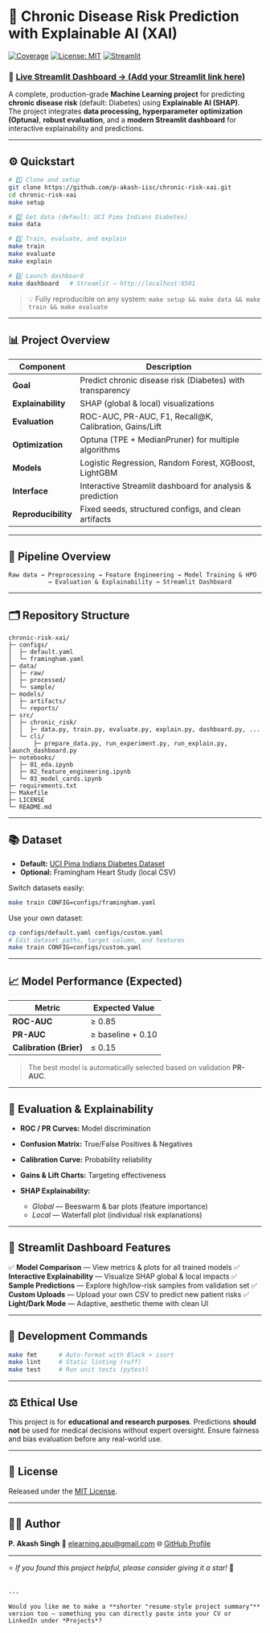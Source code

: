 

# 🧠 Chronic Disease Risk Prediction with Explainable AI (XAI)

[![Coverage](https://img.shields.io/badge/coverage-~80%25-brightgreen)](#)
[![License: MIT](https://img.shields.io/badge/License-MIT-yellow.svg)](LICENSE)
[![Streamlit](https://img.shields.io/badge/Streamlit-Dashboard-red?logo=streamlit)](#)

### 🚀 [**Live Streamlit Dashboard → (Add your Streamlit link here)**](#)

A complete, production-grade **Machine Learning project** for predicting **chronic disease risk** (default: Diabetes) using **Explainable AI (SHAP)**.  
The project integrates **data processing, hyperparameter optimization (Optuna)**, **robust evaluation**, and a **modern Streamlit dashboard** for interactive explainability and predictions.

---

## ⚙️ Quickstart

```bash
# 1️⃣ Clone and setup
git clone https://github.com/p-akash-iisc/chronic-risk-xai.git
cd chronic-risk-xai
make setup

# 2️⃣ Get data (default: UCI Pima Indians Diabetes)
make data

# 3️⃣ Train, evaluate, and explain
make train
make evaluate
make explain

# 4️⃣ Launch dashboard
make dashboard   # Streamlit → http://localhost:8501
````

> 💡 Fully reproducible on any system:
> `make setup && make data && make train && make evaluate`

---

## 📊 Project Overview

| Component           | Description                                               |
| ------------------- | --------------------------------------------------------- |
| **Goal**            | Predict chronic disease risk (Diabetes) with transparency |
| **Explainability**  | SHAP (global & local) visualizations                      |
| **Evaluation**      | ROC-AUC, PR-AUC, F1, Recall@K, Calibration, Gains/Lift    |
| **Optimization**    | Optuna (TPE + MedianPruner) for multiple algorithms       |
| **Models**          | Logistic Regression, Random Forest, XGBoost, LightGBM     |
| **Interface**       | Interactive Streamlit dashboard for analysis & prediction |
| **Reproducibility** | Fixed seeds, structured configs, and clean artifacts      |

---

## 🧩 Pipeline Overview

```
Raw data → Preprocessing → Feature Engineering → Model Training & HPO
           → Evaluation & Explainability → Streamlit Dashboard
```

---

## 🗂️ Repository Structure

```
chronic-risk-xai/
├─ configs/
│  ├─ default.yaml
│  └─ framingham.yaml
├─ data/
│  ├─ raw/
│  ├─ processed/
│  └─ sample/
├─ models/
│  ├─ artifacts/
│  └─ reports/
├─ src/
│  ├─ chronic_risk/
│  │  ├─ data.py, train.py, evaluate.py, explain.py, dashboard.py, ...
│  └─ cli/
│      ├─ prepare_data.py, run_experiment.py, run_explain.py, launch_dashboard.py
├─ notebooks/
│  ├─ 01_eda.ipynb
│  ├─ 02_feature_engineering.ipynb
│  └─ 03_model_cards.ipynb
├─ requirements.txt
├─ Makefile
├─ LICENSE
└─ README.md
```

---

## 📚 Dataset

* **Default:** [UCI Pima Indians Diabetes Dataset](https://archive.ics.uci.edu/ml/datasets/pima+indians+diabetes)
* **Optional:** Framingham Heart Study (local CSV)

Switch datasets easily:

```bash
make train CONFIG=configs/framingham.yaml
```

Use your own dataset:

```bash
cp configs/default.yaml configs/custom.yaml
# Edit dataset paths, target column, and features
make train CONFIG=configs/custom.yaml
```

---

## 📈 Model Performance (Expected)

| Metric                  | Expected Value    |
| ----------------------- | ----------------- |
| **ROC-AUC**             | ≥ 0.85            |
| **PR-AUC**              | ≥ baseline + 0.10 |
| **Calibration (Brier)** | ≤ 0.15            |

> The best model is automatically selected based on validation **PR-AUC**.

---

## 🧮 Evaluation & Explainability

* **ROC / PR Curves:** Model discrimination
* **Confusion Matrix:** True/False Positives & Negatives
* **Calibration Curve:** Probability reliability
* **Gains & Lift Charts:** Targeting effectiveness
* **SHAP Explainability:**

  * *Global* — Beeswarm & bar plots (feature importance)
  * *Local* — Waterfall plot (individual risk explanations)

---

## 🎨 Streamlit Dashboard Features

✅ **Model Comparison** — View metrics & plots for all trained models
✅ **Interactive Explainability** — Visualize SHAP global & local impacts
✅ **Sample Predictions** — Explore high/low-risk samples from validation set
✅ **Custom Uploads** — Upload your own CSV to predict new patient risks
✅ **Light/Dark Mode** — Adaptive, aesthetic theme with clean UI

---

## 🧰 Development Commands

```bash
make fmt      # Auto-format with Black + isort
make lint     # Static linting (ruff)
make test     # Run unit tests (pytest)
```

---

## ⚖️ Ethical Use

This project is for **educational and research purposes**.
Predictions **should not** be used for medical decisions without expert oversight.
Ensure fairness and bias evaluation before any real-world use.

---

## 📄 License

Released under the [MIT License](LICENSE).

---

## 👨‍💻 Author

**P. Akash Singh**
📧 [elearning.apu@gmail.com](mailto:elearning.apu@gmail.com)
🌐 [GitHub Profile](https://github.com/p-akash-iisc)

---

⭐ *If you found this project helpful, please consider giving it a star!* 🌟

```

---

Would you like me to make a **shorter "resume-style project summary"** version too — something you can directly paste into your CV or LinkedIn under *Projects*?
```

